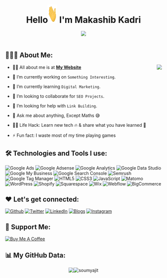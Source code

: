 <h1 align="center">Hello<img src="https://raw.githubusercontent.com/ABSphreak/ABSphreak/master/gifs/Hi.gif" width="30px" height="60px"> I'm Makashib Kadri</h1>

<!--
**makashibk/makashibk** is a ✨ _special_ ✨ repository because its `README.md` (this file) appears on your GitHub profile.
Here are some ideas to get you started: -->

<div align="center">
  <img src ="./banner.png" />
  
</div>

 <br/>

## 👨🏻‍💻 About Me:

<img  src="./thoughtworks-gif_dribbble.gif" height="290px" align="right" />

- 🙋‍♂️ All about me is at **[My Website](https://makashibk.com/)**

- 🔭 I’m currently working on `Something Interesting`.

- 🌱 I’m currently learning `Digital Marketing`.

- 👯 I’m looking to collaborate for `SEO Projects`.

- 🤔 I’m looking for help with `Link Building`.

- 💬 Ask me about anything, Except Maths :sweat_smile:

- 👨‍💻 Life Hack: Learn new tech :fire: & share what you have learned :tada:

- ⚡ Fun fact: I waste most of my time playing games

## 🛠️ Technologies and Tools I use:

<p>
<img alt="Google Ads" src="https://img.shields.io/badge/Google%20Ads-4285F4.svg?style=for-the-badge&logo=Google-Ads&logoColor=white" height="25px"/>
<img alt="Google Adsense" src="https://img.shields.io/badge/Google%20AdSense-4285F4.svg?style=for-the-badge&logo=Google-AdSense&logoColor=white"  height="25px"/>
<img alt="Google Analytics" src="https://img.shields.io/badge/Google%20Analytics-E37400.svg?style=for-the-badge&logo=Google-Analytics&logoColor=white" height="25px"/>
<img alt="Google Data Studio" src="https://img.shields.io/badge/Google%20Data%20Studio-669DF6.svg?style=for-the-badge&logo=Google-Data-Studio&logoColor=white" height="25px"/>
<img alt="Google My Business" src="https://img.shields.io/badge/Google%20My%20Business-4285F4.svg?style=for-the-badge&logo=Google-My-Business&logoColor=white"  height="25px"/>
<img alt="Google Search Console" src="https://img.shields.io/badge/Google%20Search%20Console-458CF5.svg?style=for-the-badge&logo=Google-Search-Console&logoColor=white"  height="25px"/>
<img alt="Semrush" src="https://img.shields.io/badge/Semrush-FF642D.svg?style=for-the-badge&logo=Semrush&logoColor=white" height="25px"/>
<img alt="Google Tag Manager" src="https://img.shields.io/badge/Google%20Tag%20Manager-246FDB.svg?style=for-the-badge&logo=Google-Tag-Manager&logoColor=white" height="25px"/>
<img alt="HTML5" src="https://img.shields.io/badge/HTML5-E34F26.svg?style=for-the-badge&logo=HTML5&logoColor=white" height="25px"/>
<img alt="CSS3" src="https://img.shields.io/badge/CSS3-1572B6.svg?style=for-the-badge&logo=CSS3&logoColor=white" height="25px"/>
<img alt="JavaScript" src="https://img.shields.io/badge/JavaScript-F7DF1E.svg?style=for-the-badge&logo=JavaScript&logoColor=black"  height="25px"/>
<img alt="Matomo" src="https://img.shields.io/badge/Matomo-3152A0.svg?style=for-the-badge&logo=Matomo&logoColor=white" height="25px"/>
<img alt="WordPress" src="https://img.shields.io/badge/WordPress-21759B.svg?style=for-the-badge&logo=WordPress&logoColor=white" height="25px"/>
<img alt="Shopify" src="https://img.shields.io/badge/Shopify-7AB55C.svg?style=for-the-badge&logo=Shopify&logoColor=white" height="25px"/>
<img alt="Squarespace" src="https://img.shields.io/badge/Squarespace-000000.svg?style=for-the-badge&logo=Squarespace&logoColor=white" height="25px"/>
<img alt="Wix" src="https://img.shields.io/badge/Wix-0C6EFC.svg?style=for-the-badge&logo=Wix&logoColor=white" height="25px"/>
<img alt="Webflow" src="https://img.shields.io/badge/Webflow-146EF5.svg?style=for-the-badge&logo=Webflow&logoColor=white" height="25px"/>
<img alt="BigCommerce" src="https://img.shields.io/badge/BigCommerce-121118.svg?style=for-the-badge&logo=BigCommerce&logoColor=white" height="25px"/>
</p>

## ❤️ Let's get connected:

<p><a href="https://makashibk.com/" rel="nofollow noopener" target="_blank"><img alt="Github" src="https://img.shields.io/badge/makashibk.com-9146FF.svg?&style=for-the-badge&logo=appveyor&logoColor=white" height="30px" /></a> <a href="https://twitter.com/MakashibK" rel="nofollow noopener" target="_blank"><img alt="Twitter" src="https://img.shields.io/badge/twitter-%231DA1F2.svg?&style=for-the-badge&logo=twitter&logoColor=white" height="30px"/></a> <a href="https://www.linkedin.com/in/makashibk" target="_blank"><img alt="LinkedIn" src="https://img.shields.io/badge/linkedin-%230077B5.svg?&style=for-the-badge&logo=linkedin&logoColor=white" height="30px"/></a> <a href="https://makashibk.com/blog" rel="nofollow noopener" target="_blank"><img alt="Blogs" src="https://img.shields.io/badge/Blog-0A0A0A?style=for-the-badge&logo=dev.to&logoColor=white" height="30px"/></a> <a href="https://www.instagram.com/makashibk" rel="nofollow noopener" target="_blank"><img alt="Instagram" src="https://img.shields.io/badge/Instagram-E4405F?style=for-the-badge&logo=instagram&logoColor=white"  height="30px"/></a></p>

## 🤝 Support Me:

<a href="https://www.buymeacoffee.com/makashibk" target="_blank"><img src="https://cdn.buymeacoffee.com/buttons/v2/default-violet.png" alt="Buy Me A Coffee" height="70px" width="200px"></a>

## 📊 My GitHub Data:

<div align="center"><img align="center" src="https://github-readme-stats.anuraghazra1.vercel.app/api?username=makashibk&show_icons=true" /><img align="center" src="https://github-readme-streak-stats.herokuapp.com/?user=makashibk" alt="soumyajit" /></div>
